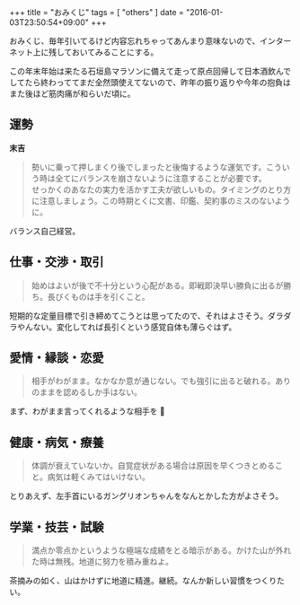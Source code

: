 +++
title = "おみくじ"
tags = [ "others" ]
date = "2016-01-03T23:50:54+09:00"
+++

おみくじ、毎年引いてるけど内容忘れちゃってあんまり意味ないので、インターネット上に残しておいてみることにする。

この年末年始は来たる石垣島マラソンに備えて走って原点回帰して日本酒飲んでしてたら終わっててまだ全然頭使えてないので、昨年の振り返りや今年の抱負はまた後ほど筋肉痛が和らいだ頃に。

<!--more-->

## 運勢

__末吉__

> 勢いに乗って押しまくり後でしまったと後悔するような運気です。こういう時は全てにバランスを崩さないように注意することが必要です。  
> せっかくのあなたの実力を活かす工夫が欲しいもの。タイミングのとり方に注意しましょう。この時期とくに文書、印鑑、契約事のミスのないように。

バランス自己経営。

## 仕事・交渉・取引

> 始めはよいが後で不十分という心配がある。即戦即決早い勝負に出るが勝ち。長びくものは手を引くこと。

短期的な定量目標で引き締めてこうとは思ってたので、それはよさそう。ダラダラやんない。変化してれば長引くという感覚自体も薄らぐはず。

## 愛情・縁談・恋愛

> 相手がわがまま。なかなか意が通じない。でも強引に出ると破れる。ありのままを認めるしか手はない。

まず、わがまま言ってくれるような相手を 🙏

## 健康・病気・療養

> 体調が衰えていないか。自覚症状がある場合は原因を早くつきとめること。病気は軽くみてはいけない。

とりあえず、左手首にいるガングリオンちゃんをなんとかした方がよさそう。

## 学業・技芸・試験

> 満点か零点かというような極端な成績をとる暗示がある。かけた山が外れた時は無残。地道に努力を積み重ねよ。

茶摘みの如く、山はかけずに地道に精進。継続。なんか新しい習慣をつくりたい。

